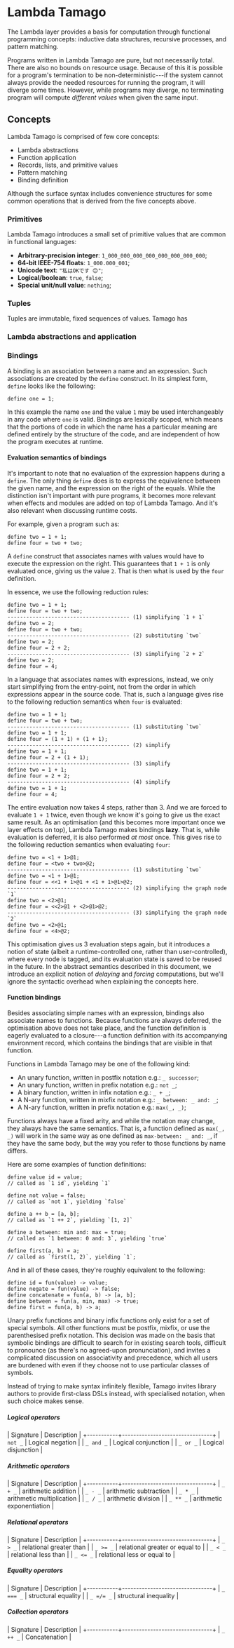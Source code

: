 # Lambda Tamago

The Lambda layer provides a basis for computation through functional
programming concepts: inductive data structures, recursive processes,
and pattern matching.

Programs written in Lambda Tamago are pure, but not necessarily total.
There are also no bounds on resource usage. Because of this it is possible
for a program's termination to be non-deterministic---if the system cannot
always provide the needed resources for running the program, it will diverge
some times. However, while programs may diverge, no terminating program will
compute *different values* when given the same input.


## Concepts

Lambda Tamago is comprised of few core concepts:

  - Lambda abstractions
  - Function application
  - Records, lists, and primitive values
  - Pattern matching
  - Binding definition

Although the surface syntax includes convenience structures for some common
operations that is derived from the five concepts above.


### Primitives

Lambda Tamago introduces a small set of primitive values that are common in
functional languages:

  - **Arbitrary-precision integer**: `1_000_000_000_000_000_000_000_000`;
  - **64-bit IEEE-754 floats**: `1_000.000_001`;
  - **Unicode text**: `"私はOKです 😊"`;
  - **Logical/boolean**: `true`, `false`;
  - **Special unit/null value**: `nothing`;


### Tuples

Tuples are immutable, fixed sequences of values. Tamago has 

### Lambda abstractions and application




### Bindings

A binding is an association between a name and an expression. Such associations
are created by the `define` construct. In its simplest form, `define` looks
like the following:

```
define one = 1;
```

In this example the name `one` and the value `1` may be used interchangeably
in any code where `one` is valid. Bindings are lexically scoped, which means
that the portions of code in which the name has a particular meaning are
defined entirely by the structure of the code, and are independent of how
the program executes at runtime.

#### Evaluation semantics of bindings

It's important to note that no evaluation of the expression happens during
a `define`. The only thing `define` does is to express the equivalence between
the given name, and the expression on the right of the equals. While the
distinction isn't important with pure programs, it becomes more relevant when
effects and modules are added on top of Lambda Tamago. And it's also relevant
when discussing runtime costs.

For example, given a program such as:

```
define two = 1 + 1;
define four = two + two;
```

A `define` construct that associates names with values would have to execute
the expression on the right. This guarantees that `1 + 1` is only evaluated
once, giving us the value `2`. That is then what is used by the `four`
definition.

In essence, we use the following reduction rules:

```
define two = 1 + 1;
define four = two + two;
--------------------------------------- (1) simplifying `1 + 1`
define two = 2;
define four = two + two;
--------------------------------------- (2) substituting `two`
define two = 2;
define four = 2 + 2;
--------------------------------------- (3) simplifying `2 + 2`
define two = 2;
define four = 4;
```

In a language that associates names with expressions, instead, we only start
simplifying from the entry-point, not from the order in which expressions
appear in the source code. That is, such a language gives rise to the following
reduction semantics when `four` is evaluated:

```
define two = 1 + 1;
define four = two + two;
--------------------------------------- (1) substituting `two`
define two = 1 + 1;
define four = (1 + 1) + (1 + 1);
--------------------------------------- (2) simplify
define two = 1 + 1;
define four = 2 + (1 + 1);
--------------------------------------- (3) simplify
define two = 1 + 1;
define four = 2 + 2;
--------------------------------------- (4) simplify
define two = 1 + 1;
define four = 4;
```

The entire evaluation now takes 4 steps, rather than 3. And we are forced
to evaluate `1 + 1` twice, even though we know it's going to give us the
exact same result. As an optimisation (and this becomes more important once
we layer effects on top), Lambda Tamago makes bindings **lazy**. That is,
while evaluation is deferred, it is also performed *at most* once. This gives
rise to the following reduction semantics when evaluating `four`:

```
define two = <1 + 1>@1;
define four = <two + two>@2;
--------------------------------------- (1) substituting `two`
define two = <1 + 1>@1;
define four = <<1 + 1>@1 + <1 + 1>@1>@2;
--------------------------------------- (2) simplifying the graph node `1`
define two = <2>@1;
define four = <<2>@1 + <2>@1>@2;
--------------------------------------- (3) simplifying the graph node `2`
define two = <2>@1;
define four = <4>@2;
```

This optimisation gives us 3 evaluation steps again, but it introduces a notion
of state (albeit a runtime-controlled one, rather than user-controlled), where
every node is tagged, and its evaluation state is saved to be reused in the
future. In the abstract semantics described in this document, we introduce an
explicit notion of *delaying* and *forcing* computations, but we'll ignore the
syntactic overhead when explaining the concepts here.


#### Function bindings

Besides associating simple names with an expression, bindings also associate
names to functions. Because functions are always deferred, the optimisation
above does not take place, and the function definition is eagerly evaluated
to a closure---a function definition with its accompanying environment record,
which contains the bindings that are visible in that function.

Functions in Lambda Tamago may be one of the following kind:

  - An unary function, written in postfix notation e.g.: `_ successor`;
  - An unary function, written in prefix notation e.g.: `not _`;
  - A binary function, written in infix notation e.g.: `_ + _`;
  - A N-ary function, written in mixfix notation e.g.: `_ between: _ and: _`;
  - A N-ary function, written in prefix notation e.g.: `max(_, _)`;

Functions always have a fixed arity, and while the notation may change, they
always have the same semantics. That is, a function defined as `max(_, _)`
will work in the same way as one defined as `max-between: _ and: _`, if they
have the same body, but the way you refer to those functions by name differs.

Here are some examples of function definitions:

```
define value id = value;
// called as `1 id`, yielding `1`

define not value = false;
// called as `not 1`, yielding `false`

define a ++ b = [a, b];
// called as `1 ++ 2`, yielding `[1, 2]`

define a between: min and: max = true;
// called as `1 between: 0 and: 3`, yielding `true`

define first(a, b) = a;
// called as `first(1, 2)`, yielding `1`;
```

And in all of these cases, they're roughly equivalent to the following:

```
define id = fun(value) -> value;
define negate = fun(value) -> false;
define concatenate = fun(a, b) -> [a, b];
define between = fun(a, min, max) -> true;
define first = fun(a, b) -> a;
```

Unary prefix functions and binary infix functions only exist for a set of
special symbols. All other functions must be postfix, mixfix, or use the
parenthesised prefix notation. This decision was made on the basis that
symbolic bindings are difficult to search for in existing search tools,
difficult to pronounce (as there's no agreed-upon pronunciation), and
invites a complicated discussion on associativity and precedence, which
all users are burdened with even if they choose not to use particular
classes of symbols.

Instead of trying to make syntax infinitely flexible, Tamago invites library
authors to provide first-class DSLs instead, with specialised notation, when
such choice makes sense.


##### Logical operators

| Signature | Description                    |
+-----------+--------------------------------+
| `not _`   | Logical negation               |
| `_ and _` | Logical conjunction            |
| `_ or _`  | Logical disjunction            |


##### Arithmetic operators

| Signature | Description                    |
+-----------+--------------------------------+
| `_ + _`   | arithmetic addition            |
| `_ - _`   | arithmetic subtraction         |
| `_ * _`   | arithmetic multiplication      |
| `_ / _`   | arithmetic division            |
| `_ ** _`  | arithmetic exponentiation      |


##### Relational operators

| Signature | Description                    |
+-----------+--------------------------------+
| `_ > _`   | relational greater than        |
| `_ >= _`  | relational greater or equal to |
| `_ < _`   | relational less than           |
| `_ <= _`  | relational less or equal to    |


##### Equality operators

| Signature | Description                    |
+-----------+--------------------------------+
| `_ === _` | structural equality            |
| `_ =/= _` | structural inequality          |


##### Collection operators

| Signature | Description                    |
+-----------+--------------------------------+
| `_ ++ _`  | Concatenation                  |


